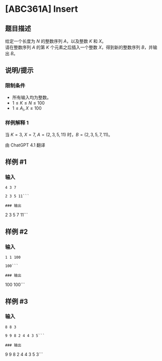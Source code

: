 # [ABC361A] Insert

## 题目描述

给定一个长度为 $N$ 的整数序列 $A$，以及整数 $K$ 和 $X$。  
请在整数序列 $A$ 的第 $K$ 个元素之后插入一个整数 $X$，得到新的整数序列 $B$，并输出 $B$。

## 说明/提示

### 限制条件

- 所有输入均为整数。
- $1 \leq K \leq N \leq 100$
- $1 \leq A_i, X \leq 100$

### 样例解释 1

当 $K=3,\ X=7,\ A=(2,3,5,11)$ 时，$B=(2,3,5,7,11)$。

由 ChatGPT 4.1 翻译

## 样例 #1

### 输入

```
4 3 7
2 3 5 11```

### 输出

```
2 3 5 7 11```

## 样例 #2

### 输入

```
1 1 100
100```

### 输出

```
100 100```

## 样例 #3

### 输入

```
8 8 3
9 9 8 2 4 4 3 5```

### 输出

```
9 9 8 2 4 4 3 5 3```

